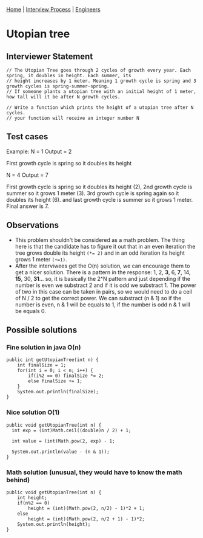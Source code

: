 [Home](../../../../README.md) |
[Interview Process](../../../README.md) |
[Engineers](../../README.md)

# Utopian tree

## Interviewer Statement
```
// The Utopian Tree goes through 2 cycles of growth every year. Each spring, it doubles in height. Each summer, its
// height increases by 1 meter. Meaning 1 growth cycle is spring and 3 growth cycles is spring-summer-spring.
// If someone plants a utopian tree with an initial height of 1 meter, how tall will it be after N growth cycles.

// Write a function which prints the height of a utopian tree after N cycles.
// your function will receive an integer number N
```

## Test cases

Example:
N = 1
Output = 2

First growth cycle is spring so it doubles its height

N = 4
Output = 7

First growth cycle is spring so it doubles its height (2), 2nd growth cycle is summer so it grows 1 meter (3). 3rd growth cycle is spring again so it doubles its height (6). and last growth cycle is summer so it grows 1 meter. Final answer is 7.

## Observations

- This problem shouldn't be considered as a math problem. The thing here is that the candidate has to figure it out that in an even iteration the tree grows double its height `(*= 2)` and in an odd iteration its height grows 1 meter `(+=1)`.
- After the interviwees get the O(n) solution, we can encourage them to get a nicer solution.
There is a pattern in the response: 1, 2, **3**, 6, **7**, 14, **15**, 30, **31**...
so, it is basically the 2^N pattern and just depending if the number is even we substract 2 and if it is odd we substract 1.
The power of two in this case can be taken in pairs, so we would need to do a ceil of N / 2 to get the correct power.
We can substract (n & 1) so if the number is even, n & 1 will be equals to 1, if the number is odd n & 1 will be equals 0.


## Possible solutions

### Fine solution in java O(n)

```
public int getUtopianTree(int n) {
    int finalSize = 1;
    for(int i = 0; i < n; i++) {
        if(i%2 == 0) finalSize *= 2;
        else finalSize += 1;
    }
    System.out.println(finalSize);
}
```

### Nice solution O(1)

```
public void getUtopianTree(int n) {
  int exp = (int)Math.ceil((double)n / 2) + 1;

  int value = (int)Math.pow(2, exp) - 1;

  System.out.println(value - (n & 1));
}
```

### Math solution (unusual, they would have to know the math behind)

```
public void getUtopianTree(int n) {
    int height;
    if(n%2 == 0)
        height = (int)(Math.pow(2, n/2) - 1)*2 + 1;
    else
        height = (int)(Math.pow(2, n/2 + 1) - 1)*2;  
    System.out.println(height);
}
```
